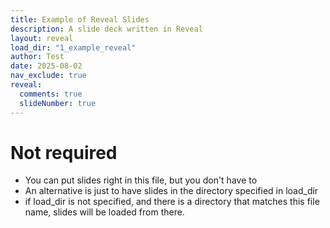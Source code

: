 ```yaml
---
title: Example of Reveal Slides
description: A slide deck written in Reveal
layout: reveal
load_dir: "1_example_reveal"
author: Test
date: 2025-08-02 
nav_exclude: true
reveal: 
  comments: true
  slideNumber: true
---
```


# Not required
- You can put slides right in this file, but you don't have to
- An alternative is just to have slides in the directory specified in load_dir
- if load_dir is not specified, and there is a directory that matches this file name, slides will be loaded from there. 
